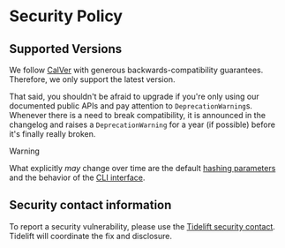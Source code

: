 # Security Policy

## Supported Versions

We follow [CalVer](https://calver.org) with generous backwards-compatibility guarantees.
Therefore, we only support the latest version.

That said, you shouldn't be afraid to upgrade if you're only using our documented public APIs and pay attention to `DeprecationWarning`s.
Whenever there is a need to break compatibility, it is announced in the changelog and raises a `DeprecationWarning` for a year (if possible) before it's finally really broken.

> [!WARNING]
> What explicitly *may* change over time are the default [hashing parameters](https://argon2-cffi.readthedocs.io/en/latest/parameters.html) and the behavior of the [CLI interface](https://argon2-cffi.readthedocs.io/en/stable/cli.html).


## Security contact information

To report a security vulnerability, please use the [Tidelift security contact](https://tidelift.com/security).
Tidelift will coordinate the fix and disclosure.
